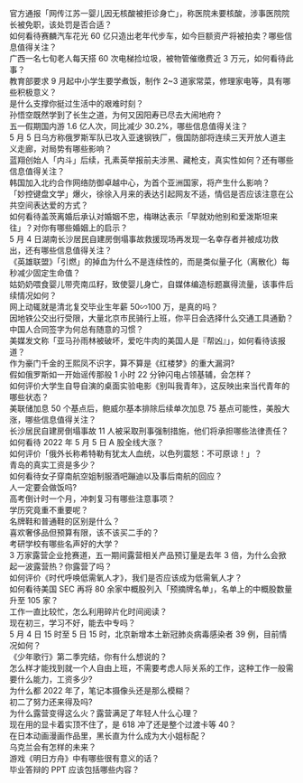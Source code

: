 官方通报「网传江苏一婴儿因无核酸被拒诊身亡」，称医院未要核酸，涉事医院院长被免职，该处罚是否合适？  
如何看待赛麟汽车花光 60 亿只造出老年代步车，如今巨额资产将被拍卖？哪些信息值得关注？  
广西一名七旬老人每天搭 60 次电梯捡垃圾，被物管催缴费近 3 万元，如何看待此事？  
教育部要求 9 月起中小学生要学煮饭，制作 2~3 道家常菜，修理家电等，具有哪些积极意义？  
是什么支撑你挺过生活中的艰难时刻？  
孙悟空既然学到了长生之道，为何又因阳寿已尽去大闹地府？  
五一假期国内游 1.6 亿人次，同比减少 30.2%，哪些信息值得关注？  
5 月 5 日乌方称俄罗斯军队已攻入亚速钢铁厂，俄国防部将连续三天开放人道主义走廊，对局势有哪些影响？  
蓝翔创始人「内斗」后续，孔素英举报前夫涉黑、藏枪支，真实性如何？还有哪些信息值得关注？  
韩国加入北约合作网络防御卓越中心，为首个亚洲国家，将产生什么影响？  
「妙控键盘文学」爆火，徐徐入月来的表达引起网友不适，情侣是否应该注意在公共空间表达爱的方式？  
如何看待盖茨离婚后承认对婚姻不忠，梅琳达表示「早就劝他别和爱泼斯坦来往」？对你有哪些婚姻上的启示？  
5 月 4 日湖南长沙居民自建房倒塌事故救援现场再发现一名幸存者并被成功救出，还有哪些信息值得关注？  
《英雄联盟》「引燃」的掉血为什么不是连续性的，而是类似量子化（离散化）每秒减少固定生命值？  
姑奶奶喂食婴儿带壳南瓜籽，致使婴儿身亡，自媒体编造标题赢得流量，该事件后续情况如何？  
网上动辄就是清北复交毕业生年薪 50∽100 万，是真的吗？  
因地铁公交出行受限，大量北京市民骑行上班，你平日会选择什么交通工具通勤？  
中国人合同签字为何总有随意的习惯？  
美媒发文称「亚马孙雨林被破坏，爱吃牛肉的美国人是『帮凶』」，如何看待该报道？  
作为豪门千金的王熙凤不识字，算不算是《红楼梦》的重大漏洞?  
假如俄罗斯如一开始谣传那般 1 小时 22 分钟闪电占领基辅，会怎样？  
如何评价大学生自导自演的桌面实验电影《别叫我青年》，这反映出来当代青年的哪些状态？  
美联储加息 50 个基点后，鲍威尔基本排除后续单次加息 75 基点可能性，美股大涨，哪些信息值得关注？  
长沙居民自建房倒塌事故 11 人被采取刑事强制措施，他们将承担哪些法律责任？  
如何看待 2022 年 5 月 5 日 A 股全线大涨？  
如何评价「俄外长称希特勒有犹太人血统，以色列震怒：不可原谅！」？  
青岛的真实工资是多少？  
如何看待女子穿南航空姐制服酒吧蹦迪以及事后南航的回应？  
人一定要会做饭吗?  
高考倒计时一个月，冲刺复习有哪些注意事项？  
学历究竟重不重要呢？  
名牌鞋和普通鞋的区别是什么？  
喜欢奢侈品但预算有限，该不该买二手的？  
考研学校有哪些名声好的大学？  
3 万家露营企业抢赛道，五一期间露营相关产品预订量是去年 3 倍，为什么会掀起一波露营热？你露营了吗？  
如何评价《时代呼唤低需氧人才》，我们是否应该成为低需氧人才？  
如何看待美国 SEC 再将 80 余家中概股列入「预摘牌名单」，名单上的中概股数量升至 105 家？  
工作一直比较忙，怎么利用碎片化时间阅读？  
现在初三，学习不好，能去中专吗？  
5 月 4 日 15 时至 5 日 15 时，北京新增本土新冠肺炎病毒感染者 39 例，目前情况如何？  
《少年歌行》第二季完结，你有什么想说的？  
怎么样才能找到就一个人自由上班，不需要考虑人际关系的工作，这种工作一般需要什么能力，工资多少?  
为什么都 2022 年了，笔记本摄像头还是那么模糊？  
初二了努力还来得及吗?  
为什么露营变得这么火？露营满足了年轻人什么心理？  
现在用的显卡着实顶不住了，是 618 冲了还是整个过渡卡等 40？  
在日本动画漫画作品里，黑长直为什么成为大小姐标配？  
乌克兰会有怎样的未来？  
游戏《明日方舟》中有哪些很有意义的话？  
毕业答辩的 PPT 应该包括哪些内容？  
